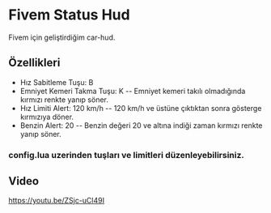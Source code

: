 # Fivem Status Hud
Fivem için geliştirdiğim car-hud.

## Özellikleri
* Hız Sabitleme Tuşu: B
* Emniyet Kemeri Takma Tuşu: K -- Emniyet kemeri takılı olmadığında kırmızı renkte yanıp söner.
* Hız Limiti Alert: 120 km/h -- 120 km/h ve üstüne çıktıktan sonra gösterge kırmızıya döner.
* Benzin Alert: 20 -- Benzin değeri 20 ve altına indiği zaman kırmızı renkte yanıp söner.
### config.lua uzerinden tuşları ve limitleri düzenleyebilirsiniz.

## Video
https://youtu.be/ZSjc-uCl49I
